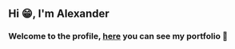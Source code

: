 ## Hi 😁, I'm Alexander
### Welcome to the profile, [here](https://cen-2-rion.github.io/portfolio/) you can see my portfolio 📃
